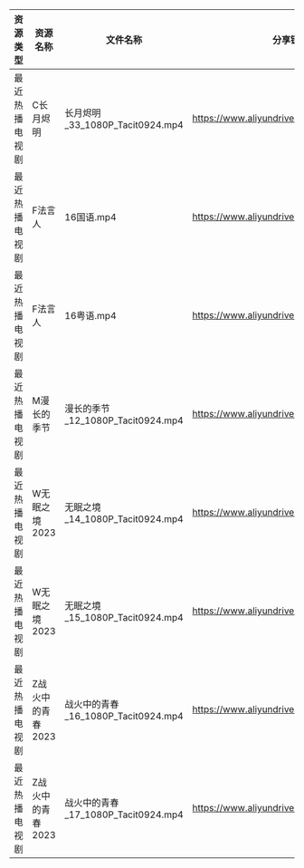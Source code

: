 | 资源类型    | 资源名称        | 文件名称                          | 分享链接                                      | 更新时间       |
| ------- | ----------- | ----------------------------- | ----------------------------------------- | ---------- |
| 最近热播电视剧 | C长月烬明       | 长月烬明_33_1080P_Tacit0924.mp4   | https://www.aliyundrive.com/s/fCetLv8S8P6 | 2023-05-02 |
| 最近热播电视剧 | F法言人        | 16国语.mp4                      | https://www.aliyundrive.com/s/cfKPZSp44D8 | 2023-05-02 |
| 最近热播电视剧 | F法言人        | 16粤语.mp4                      | https://www.aliyundrive.com/s/cfKPZSp44D8 | 2023-05-02 |
| 最近热播电视剧 | M漫长的季节      | 漫长的季节_12_1080P_Tacit0924.mp4  | https://www.aliyundrive.com/s/7tqbpDDRNh1 | 2023-05-02 |
| 最近热播电视剧 | W无眠之境2023   | 无眠之境_14_1080P_Tacit0924.mp4   | https://www.aliyundrive.com/s/p7yTaTXN1y5 | 2023-05-02 |
| 最近热播电视剧 | W无眠之境2023   | 无眠之境_15_1080P_Tacit0924.mp4   | https://www.aliyundrive.com/s/p7yTaTXN1y5 | 2023-05-02 |
| 最近热播电视剧 | Z战火中的青春2023 | 战火中的青春_16_1080P_Tacit0924.mp4 | https://www.aliyundrive.com/s/nBi7cscYEpa | 2023-05-02 |
| 最近热播电视剧 | Z战火中的青春2023 | 战火中的青春_17_1080P_Tacit0924.mp4 | https://www.aliyundrive.com/s/nBi7cscYEpa | 2023-05-02 |
